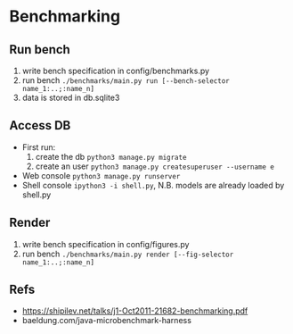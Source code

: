 # Benchmarking

## Run bench

1. write bench specification in config/benchmarks.py
2. run bench ```./benchmarks/main.py run [--bench-selector name_1:..;:name_n]```
3. data is stored in db.sqlite3

## Access DB

* First run:
    1. create the db ``python3 manage.py migrate``
    1. create an user ``python3 manage.py createsuperuser --username e``
* Web console
    ``python3 manage.py runserver``
* Shell console
    ``ipython3 -i shell.py``, N.B. models are already loaded by shell.py

## Render

1. write bench specification in config/figures.py
2. run bench ```./benchmarks/main.py render [--fig-selector name_1:..;:name_n]```

## Refs

* https://shipilev.net/talks/j1-Oct2011-21682-benchmarking.pdf
* baeldung.com/java-microbenchmark-harness